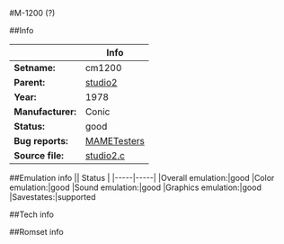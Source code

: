 #M-1200 (?)

##Info

||Info|
|-----|-----|
|**Setname:**|cm1200
|**Parent:**|[studio2](studio2.md)
|**Year:**|1978
|**Manufacturer:**|Conic
|**Status:**|good
|**Bug reports:**|[MAMETesters](http://mametesters.org/view_all_set.php?type=1&temporary=y&search=studio2.c)
|**Source file:**|[studio2.c](https://github.com/mamedev/mame/blob/master/src/mess/drivers/studio2.c)

##Emulation info
|| Status |
|-----|-----|
|Overall emulation:|good
|Color emulation:|good
|Sound emulation:|good
|Graphics emulation:|good
|Savestates:|supported

##Tech info

##Romset info

<!--- START OF EDITED COMMENT DO NOT TOUCH TEXT ABOVE-->

